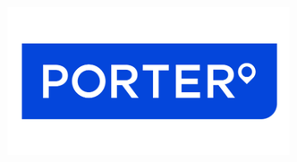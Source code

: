 ![image](https://github.com/iamsachinbagale/Porter-Delivery-Time-Estimation/blob/main/porter_logo_new_cmp.jpeg)
